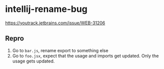 # intellij-rename-bug
https://youtrack.jetbrains.com/issue/WEB-31206

## Repro

1. Go to `bar.js`, rename export to something else
1. Go to `foo.jsx`, expect that the usage and imports get updated. Only the usage gets updated.
